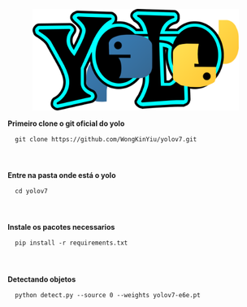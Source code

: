 
<p align="center">
<img src="https://raw.githubusercontent.com/goktug97/PyYOLO/master/pyyologo.png" alt="yolo" height="200" Weight
="auto">
</p>

  **Primeiro clone o git oficial do yolo**

``` 
  git clone https://github.com/WongKinYiu/yolov7.git
  
```
#
 **Entre na pasta onde está o yolo** 

```
  cd yolov7
  
```
#
 **Instale os pacotes necessarios**

```
  pip install -r requirements.txt
  
```
#

**Detectando objetos**

<!--
```
  python detect.py --weights yolov7-e6e.pt --source ./man_cafe.jpg
  
```
-->
```
  python detect.py --source 0 --weights yolov7-e6e.pt
  
```
